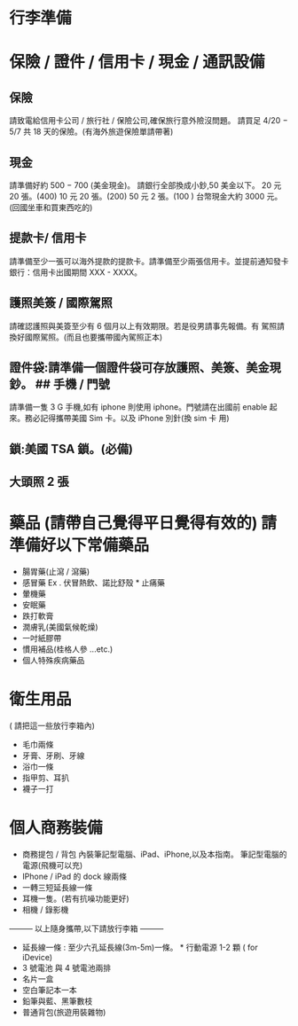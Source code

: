 # 行李準備


# 保險 / 證件 / 信用卡 / 現金 / 通訊設備

## 保險

請致電給信用卡公司 / 旅行社 / 保險公司,確保旅行意外險沒問題。 請買足 4/20 − 5/7 共 18 天的保險。(有海外旅遊保險單請帶著)

## 現金

請準備好約 500 − 700 (美金現金)。 請銀行全部換成小鈔,50 美金以下。
20 元 20 張。(400) 10 元 20 張。(200) 50 元 2 張。(100 )
台幣現金大約 3000 元。(回國坐車和買東西吃的)

## 提款卡/ 信用卡

請準備至少一張可以海外提款的提款卡。請準備至少兩張信用卡。並提前通知發卡銀行：信用卡出國期間 XXX - XXXX。

## 護照美簽 / 國際駕照
請確認護照與美簽至少有 6 個月以上有效期限。若是役男請事先報備。有 駕照請換好國際駕照。(而且也要攜帶國內駕照正本)

## 證件袋:請準備一個證件袋可存放護照、美簽、美金現鈔。 ## 手機 / 門號
請準備一隻 3 G 手機,如有 iphone 則使用 iphone。門號請在出國前 enable 起來。務必記得攜帶美國 Sim 卡。以及 iPhone 別針(換 sim 卡 用)

## 鎖:美國 TSA 鎖。(必備) 

## 大頭照 2 張

# 藥品 (請帶自己覺得平日覺得有效的) 請準備好以下常備藥品

* 腸胃藥(止瀉 / 瀉藥)
* 感冒藥 Ex . 伏冒熱飲、諾比舒殼 * 止痛藥
* 暈機藥
* 安眠藥
* 跌打軟膏
* 潤膚乳(美國氣候乾燥)
* 一吋紙膠帶
* 慣用補品(桂格人參 ...etc.)
* 個人特殊疾病藥品
# 衛生用品
( 請把這一些放行李箱內)
* 毛巾兩條
* 牙膏、牙刷、牙線 
* 浴巾一條
* 指甲剪、耳扒
* 襪子一打


# 個人商務裝備

* 商務提包 / 背包
內裝筆記型電腦、iPad、iPhone,以及本指南。 筆記型電腦的電源(飛機可以充)
* IPhone / iPad 的 dock 線兩條
* 一轉三短延長線一條
* 耳機一隻。(若有抗噪功能更好) 
* 相機 / 錄影機

——— 以上隨身攜帶,以下請放行李箱 ———

* 延長線一條 : 至少六孔延長線(3m-5m)一條。 * 行動電源 1-2 顆 ( for iDevice)
* 3 號電池 與 4 號電池兩排
* 名片一盒
* 空白筆記本一本
* 鉛筆與藍、黑筆數枝
* 普通背包(旅遊用裝雜物)